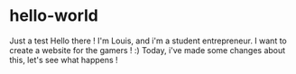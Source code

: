 # hello-world
Just a test 
Hello there ! I'm Louis, and i'm a student entrepreneur. I want to create a website for the gamers ! :) 
Today, i've made some changes about this, let's see what happens !
